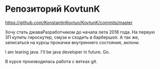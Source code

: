 # Репозиторий KovtunK

https://github.com/KonstantinKovtun/KovtunK/commits/master

Хочу стать джаваРазработчиком до начала лета 2018 года. На первую ЗП купить гироскутер, смузи и сходить в барбершоп.
А так же, записаться на курсы прокачки внутреннего состояния, аклони.

I am learing java. I'll be java developer in future. Go.

В курсе производилась работа с ветках git.